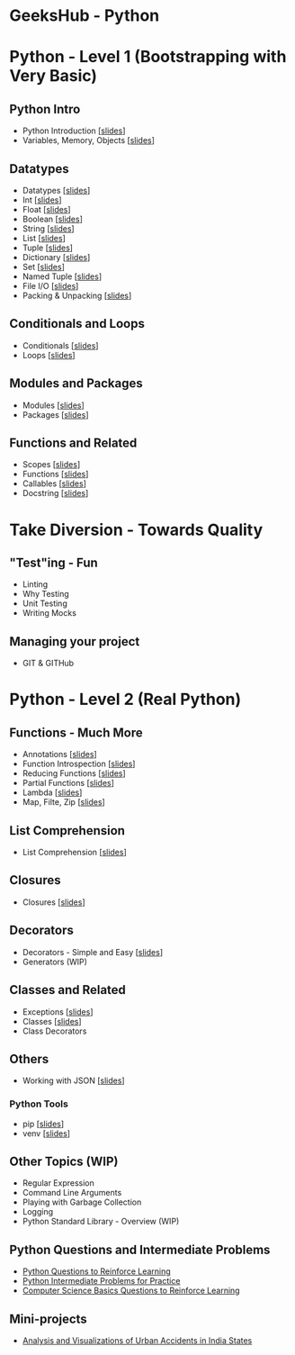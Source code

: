 # GeeksHub - Python 

# Python - Level 1 (Bootstrapping with Very Basic)

## Python Intro
* Python Introduction [[slides](python_introduction/python_introduction.html)]
* Variables, Memory, Objects [[slides](python_introduction/variables_memory_objects.html)]

## Datatypes
* Datatypes [[slides](datatypes/datatypes.html)]
* Int [[slides](datatypes/int.html)]
* Float [[slides](datatypes/float.html)]
* Boolean [[slides](datatypes/bool.html)]
* String [[slides](datatypes/string.html)]
* List [[slides](datatypes/list.html)]
* Tuple [[slides](datatypes/tuple.html)]
* Dictionary [[slides](datatypes/dictionary.html)]
* Set [[slides](datatypes/set.html)]
* Named Tuple [[slides](datatypes/named_tuple.html)]
* File I/O [[slides](datatypes/fileio.html)]
* Packing & Unpacking [[slides](datatypes/packing_unpacking.html)]

## Conditionals and Loops
* Conditionals [[slides](conditionals_loops/conditionals.html)]
* Loops [[slides](conditionals_loops/loops.html)]

## Modules and Packages
* Modules [[slides](modules/modules.html)]
* Packages [[slides](packages/packages.html)]

## Functions and Related
* Scopes [[slides](functions/scopes.html)]
* Functions [[slides](functions/functions.html)]
* Callables [[slides](functions/callables.html)]
* Docstring [[slides](functions/annotation_docstring.html)]

# Take Diversion - Towards Quality

## "Test"ing - Fun
* Linting
* Why Testing
* Unit Testing
* Writing Mocks

## Managing your project
* GIT & GITHub

# Python - Level 2 (Real Python)

## Functions - Much More
* Annotations [[slides](functions/annotation_docstring.html)]
* Function Introspection [[slides](functions/function_introspection.html)]
* Reducing Functions [[slides](functions/reducing_functions.html)]
* Partial Functions [[slides](functions/partial_functions.html)]
* Lambda [[slides](functions/lambda.html)]
* Map, Filte, Zip [[slides](functions/map_filter_zip.html)]

## List Comprehension
* List Comprehension [[slides](functions/list_comprehension.html)]

## Closures
* Closures [[slides](functions/closures.html)]

## Decorators
* Decorators - Simple and Easy [[slides](functions/decorators.html)]
* Generators (WIP)

## Classes and Related
* Exceptions [[slides](classes_exceptions/exceptions.html)]
* Classes [[slides](classes_exceptions/classes.html)]
* Class Decorators

## Others
* Working with JSON [[slides](json/json.html)]

### Python Tools
* pip [[slides](python_tools/pip.html)]
* venv [[slides](python_tools/venv.html)]

## Other Topics (WIP)

* Regular Expression
* Command Line Arguments
* Playing with Garbage Collection
* Logging
* Python Standard Library - Overview (WIP)

## Python Questions and Intermediate Problems
* [Python Questions to Reinforce Learning](python_questions.md)
* [Python Intermediate Problems for Practice](python_intermediate_problems.md)
* [Computer Science Basics Questions to Reinforce Learning](computer_science_basics_questions.md)

## Mini-projects
* [Analysis and Visualizations of Urban Accidents in India States](/geekshub_python_bootcamp/mini-projects/urban_accidents/Urban_accidents_India_Data_graphs.ipynb)
